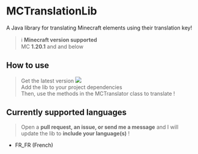 # MCTranslationLib
A Java library for translating Minecraft elements using their translation key!

> ℹ️ **Minecraft version supported**  
> MC **1.20.1** and and below

## How to use

> Get the latest version [![](https://jitpack.io/v/KeyKatyu/MCTranslationLib.svg)](https://jitpack.io/#KeyKatyu/MCTranslationLib)   
> Add the lib to your project dependencies  
> Then, use the methods in the MCTranslator class to translate !

## Currently supported languages

>Open a **pull request, an issue, or send me a message** and I will update the lib
to **include your language(s)** !
- FR_FR (French)